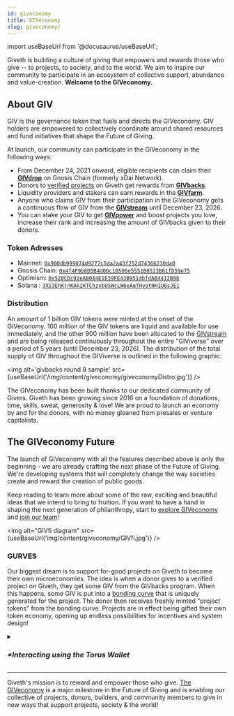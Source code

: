 ```yaml
---
id: giveconomy
title: GIVeconomy
slug: giveconomy/
---
```

import useBaseUrl from '@docusaurus/useBaseUrl';


Giveth is building a culture of giving that empowers and rewards those who give -- to projects, to society, and to the world. We aim to inspire our community to participate in an ecosystem of collective support, abundance and value-creation. **Welcome to the GIVeconomy.**

## About GIV

GIV is the governance token that fuels and directs the GIVeconomy. GIV holders are empowered to collectively coordinate around shared resources and fund initiatives that shape the Future of Giving.

At launch, our community can participate in the GIVeconomy in the following ways:
- From December 24, 2021 onward, eligible recipients can claim their [**GIVdrop**](./givdrop) on Gnosis Chain (formerly xDai Network).
- Donors to [verified projects](https://giveth.io/projects) on Giveth get rewards from [**GIVbacks**](./givbacks).
- Liquidity providers and stakers can earn rewards in the [**GIVfarm**](./givfarm).
- Anyone who claims GIV from their participation in the GIVeconomy gets a continuous flow of GIV from the [**GIVstream**](./givstream) until December 23, 2026.
- You can stake your GIV to get [**GIVpower**](./givpower) and boost projects you love, increase their rank and increasing the amount of GIVbacks given to their donors.

### Token Adresses

- Mainnet: [`0x900db999074d9277c5da2a43f252d74366230da0`](https://etherscan.io/token/0x900db999074d9277c5da2a43f252d74366230da0)
- Gnosis Chain: [`0x4f4F9b8D5B4d0Dc10506e5551B0513B61fD59e75`](https://gnosisscan.io/token/0x4f4F9b8D5B4d0Dc10506e5551B0513B61fD59e75)
- Optimism: [`0x528CDc92eAB044E1E39FE43B9514bfdAB4412B98`](https://optimistic.etherscan.io/token/0x528cdc92eab044e1e39fe43b9514bfdab4412b98)
- Solana : [`3Xi3EhKjnKAk2KTChzybUSWcLW6eAgTHyotHH1U6sJE1`](https://solscan.io/token/3Xi3EhKjnKAk2KTChzybUSWcLW6eAgTHyotHH1U6sJE1)

### Distribution

An amount of 1 billion GIV tokens were minted at the onset of the GIVeconomy. 100 million of the GIV tokens are liquid and available for use immediately, and the other 900 million have been allocated to the [GIVstream](./givstream) and are being released continuously throughout the entire "GIViverse" over a period of 5 years (until December 23, 2026). The distribution of the total supply of GIV throughout the GIViverse is outlined in the following graphic:

<img alt='givbacks round 8 sample' src={useBaseUrl('/img/content/giveconomy/giveconomyDistro.jpg')} />

The GIVeconomy has been built thanks to our dedicated community of Givers. Giveth has been growing since 2016 on a foundation of donations, time, skills, sweat, generosity & love! We are proud to launch an economy by and for the donors, with no money gleaned from presales or venture capitalists.

## The GIVeconomy Future

The launch of GIVeconomy with all the features described above is only the beginning - we are already crafting the next phase of the Future of Giving. We're developing systems that will completely change the way societies create and reward the creation of public goods.

Keep reading to learn more about some of the raw, exciting and beautiful ideas that we intend to bring to fruition. If you want to have a hand in shaping the next generation of philanthropy, start to [explore GIVeconomy](https://giveth.io/) and [join our team](https://giveth.io/join)!

<img alt="GIVfi diagram" src={useBaseUrl('img/content/giveconomy/GIVfi.jpg')} />

### **GURVES**
Our biggest dream is to support for-good projects on Giveth to become their own microeconomies. The idea is when a donor gives to a verified project on Giveth, they get some GIV from the GIVbacks program. When this happens, some GIV is put into a [bonding curve](https://thegraph.academy/curators/introduction-to-bonding-curves/) that is uniquely generated for the project. The donor then receives freshly minted "project tokens" from the bonding curve. Projects are in effect being gifted their own token economy, opening up endless possibilities for incentives and system design!


<details>
  <summary><h3><i>*Interacting using the Torus Wallet</i></h3></summary>
  <div><p>To interact with the <a href='https://giveth.io/giveconomy' target='_blank' rel='noreferrer noopener'>GIVeconomy</a> and other dApps using the Torus wallet, you will have to connect your wallet. To connect, click the “Connect Wallet” icon in the upper right corner of the site, then select Torus and verify. The Torus wallet allows users to sign in with accounts from many different web services, so be sure to sign in with the same account you used to set up the wallet.</p>

  <img alt="Signing in with Torus on the GIVeconomy" width="50%" height="auto" class='center' src={useBaseUrl('img/content/giveconomyTorusConnect.png')} />

  <p>If you are using the Brave browser, you will need to turn off Brave’s Shield feature. To do this, click the Brave logo to the right of the search bar, then toggle the Shield to off.</p>

  <img alt="Turning shields off with Brave" class='center'  width="35%" height="auto" src={useBaseUrl("img/content/giveconomyShieldsDown.png")} />
  </div>
</details>


-----

Giveth's mission is to reward and empower those who give. [The GIVeconomy](https://giveth.io/) is a major milestone in the Future of Giving and is enabling our collective of projects, donors, builders, and community members to give in new ways that support projects, society & the world!
